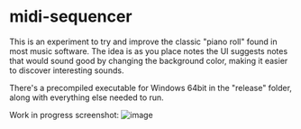 # midi-sequencer

This is an experiment to try and improve the classic "piano roll" found in most music software.
The idea is as you place notes the UI suggests notes that would sound good by changing the background color, making it easier to discover interesting sounds.

There's a precompiled executable for Windows 64bit in the "release" folder, along with everything else needed to run.

Work in progress screenshot:
![image](https://user-images.githubusercontent.com/73648320/200623672-a6fac1d8-3c5b-4b1d-b728-9792157e87f7.png)
